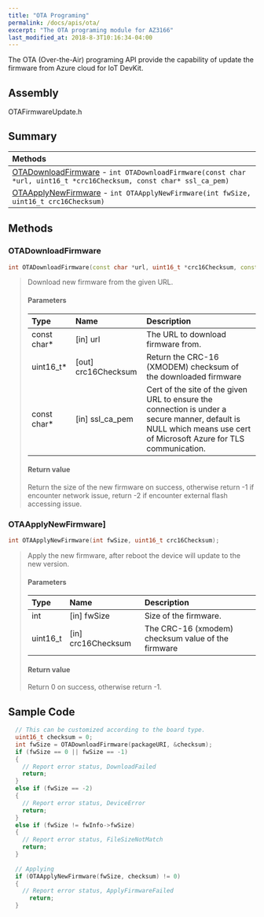 ```yaml
---
title: "OTA Programing"
permalink: /docs/apis/ota/
excerpt: "The OTA programing module for AZ3166"
last_modified_at: 2018-8-3T10:16:34-04:00
---
```


The OTA (Over-the-Air) programing API provide the capability of update the firmware from Azure cloud for IoT DevKit.

## Assembly

OTAFirmwareUpdate.h

## Summary

| Methods |
| :------ |
| [OTADownloadFirmware](#otadownloadfirmware) - `int OTADownloadFirmware(const char *url, uint16_t *crc16Checksum, const char* ssl_ca_pem)` |
| [OTAApplyNewFirmware](#otaapplynewfirmware) - `int OTAApplyNewFirmware(int fwSize, uint16_t crc16Checksum)` |


## Methods

### OTADownloadFirmware

```cpp
int OTADownloadFirmware(const char *url, uint16_t *crc16Checksum, const char* ssl_ca_pem);
```

> Download new firmware from the given URL.
> 
> #### Parameters
> 
> | Type | Name | Description |
> | :--- | :--- | :---------- |
> | const char* | [in] url | The URL to download firmware from. |
> | uint16_t* | [out] crc16Checksum | Return the CRC-16 (XMODEM) checksum of the downloaded firmware |
> | const char* | [in] ssl_ca_pem | Cert of the site of the given URL to ensure the connection is under a secure manner, default is NULL which means use cert of Microsoft Azure for TLS communication. |
>
> #### Return value
>
> Return the size of the new firmware on success, otherwise return -1 if encounter network issue, return -2 if encounter external flash accessing issue.

### OTAApplyNewFirmware]

```cpp
int OTAApplyNewFirmware(int fwSize, uint16_t crc16Checksum);
```

> Apply the new firmware, after reboot the device will update to the new version.
> 
> #### Parameters
> 
> | Type | Name | Description |
> | :--- | :--- | :---------- |
> | int | [in] fwSize | Size of the firmware. |
> | uint16_t | [in] crc16Checksum | The CRC-16 (xmodem) checksum value of the firmware |
>
> #### Return value
>
> Return 0 on success, otherwise return -1.

## Sample Code

``` cpp
  // This can be customized according to the board type.
  uint16_t checksum = 0;
  int fwSize = OTADownloadFirmware(packageURI, &checksum);
  if (fwSize == 0 || fwSize == -1)
  {
    // Report error status, DownloadFailed
    return;
  }
  else if (fwSize == -2)
  {
    // Report error status, DeviceError
    return;
  }
  else if (fwSize != fwInfo->fwSize)
  {
    // Report error status, FileSizeNotMatch
    return;
  }
  
  // Applying
  if (OTAApplyNewFirmware(fwSize, checksum) != 0)
  {
    // Report error status, ApplyFirmwareFailed
      return;
  }
  
```
